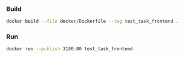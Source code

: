 ### Build
```bash
docker build --file docker/Dockerfile --tag test_task_frontend .
```

### Run
```bash
docker run --publish 3180:80 test_task_frontend
```
